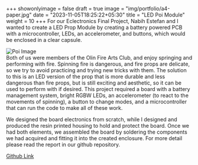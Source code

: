 +++
showonlyimage = false
draft = true
image = "img/portfolio/a4-paper.jpg"
date = "2023-11-05T18:25:22+05:30"
title = "LED Poi Module"
weight = 10
+++
For our Eclectronics Final Project, Nabih Estefan and I wanted to create a LED Prop Module by creating a battery powered PCB with a microcontroller, LEDs, an accelerometer, and buttons, which would be enclosed in a clear capsule.
<!--more-->

![Poi Image][1]  
Both of us were members of the Olin Fire Arts Club, and enjoy springing and performing with fire. Spinning fire is dangerous, and fire props are delicate, so we try to avoid practicing and trying new tricks with them. The solution to this is an LED version of the prop that is more durable and less dangerous than fire props, but is still exciting and aesthetic, so it can be used to perform with if desired. This project required a board with a battery management system, bright RGBW LEDs, an accelerometer (to react to the movements of spinning), a button to change modes, and a microcontroller that can run the code to make all of these work.

We designed the board electronics from scratch, while I designed and produced the resin printed housing to hold and protect the board. Once we had both elements, we assembled the board by soldering the components we had acquired and fitting it into the created enclosure. For more detail please read the report in our github repository.

[Github Link](https://github.com/nabihestefan/LEDPropModule)

[1]: /img/rocky.jpg